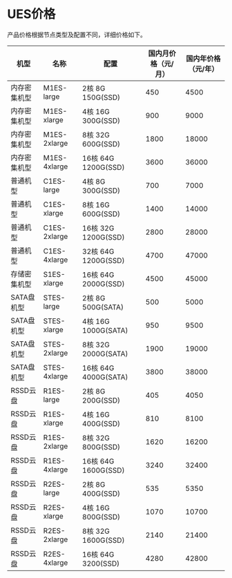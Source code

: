 # UES价格


产品价格根据节点类型及配置不同，详细价格如下。

| 机型 | 名称 | 配置 | 国内月价格（元/月） | 国内年价格（元/年） |
| ------- | ------------ | -------------------- | -------- | -------- |
| 内存密集机型 | M1ES-large | 2核 8G 150G(SSD) | 450 | 4500 |
| 内存密集机型 | M1ES-xlarge | 4核 16G 300G(SSD) | 900 | 9000 |
| 内存密集机型 | M1ES-2xlarge | 8核 32G 600G(SSD) | 1800 | 18000 |
| 内存密集机型 | M1ES-4xlarge | 16核 64G 1200G(SSD) | 3600 | 36000 |
| 普通机型 | C1ES-large | 4核 8G 300G(SSD) | 700 | 7000 |
| 普通机型 | C1ES-xlarge | 8核 16G 600G(SSD) | 1400 | 14000 |
| 普通机型 | C1ES-2xlarge | 16核 32G 1200G(SSD) | 2800 | 28000 |
| 普通机型 | C1ES-4xlarge | 32核 64G 1200G(SSD) | 4700 | 47000 |
| 存储密集机型 | S1ES-xlarge | 16核 64G 2000G(SSD) | 4500 | 45000 |
| SATA盘机型 | STES-large | 2核 8G 500G(SATA) | 500 | 5000 |
| SATA盘机型 | STES-xlarge | 4核 16G 1000G(SATA) | 950 | 9500 |
| SATA盘机型 | STES-2xlarge | 8核 32G 2000G(SATA) | 1900 | 19000 |
| SATA盘机型 | STES-4xlarge | 16核 64G 4000G(SATA) | 3800 | 38000 |
| RSSD云盘 | R1ES-large | 2核 8G 200G(SSD) | 405 | 4050 |
| RSSD云盘 | R1ES-xlarge | 4核 16G 400G(SSD) | 810 | 8100 |
| RSSD云盘 | R1ES-2xlarge | 8核 32G 800G(SSD) | 1620 | 16200 |
| RSSD云盘 | R1ES-4xlarge | 16核 64G 1600G(SSD) | 3240 | 32400 |
| RSSD云盘 | R2ES-large | 2核 8G 400G(SSD) | 535 | 5350 |
| RSSD云盘 | R2ES-xlarge | 4核 16G 800G(SSD) | 1070 | 10700 |
| RSSD云盘 | R2ES-2xlarge | 8核 32G 1600G(SSD) | 2140 | 21400 |
| RSSD云盘 | R2ES-4xlarge | 16核 64G 3200(SSD) | 4280 | 42800 |
